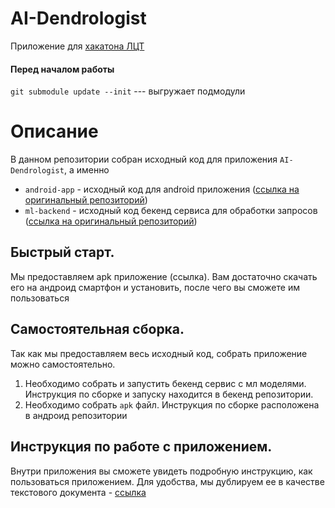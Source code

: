 # AI-Dendrologist

Приложение для [хакатона ЛЦТ](https://i.moscow/lct)

#### Перед началом работы

`git submodule update --init` --- выгружает подмодули

# Описание

В данном репозитории собран исходный код для приложения `AI-Dendrologist`, а именно
- `android-app` - исходный код для android приложения ([ссылка на оригинальный репозиторий](https://github.com/Anton-Cherepkov/trees-hackathon-app))
- `ml-backend` - исходный код бекенд сервиса для обработки запросов ([ссылка на оригинальный репозиторий](https://github.com/Podidiving/lct-ml-backend))

## Быстрый старт.

Мы предоставляем apk приложение (ссылка). Вам достаточно скачать его на андроид смартфон и установить, после чего вы сможете им пользоваться

## Самостоятельная сборка.

Так как мы предоставляем весь исходный код, собрать приложение можно самостоятельно.
1. Необходимо собрать и запустить бекенд сервис с мл моделями. Инструкция по сборке и запуску находится в бекенд репозитории.
1. Необходимо собрать `apk` файл. Инструкция по сборке расположена в андроид репозитории

## Инструкция по работе с приложением.

Внутри приложения вы сможете увидеть подробную инструкцию, как пользоваться приложением. Для удобства, мы дублируем ее в качестве текстового документа - [ссылка](https://docs.google.com/document/d/14PpTLnRviv0-5rnGc2lja9kYzoklWfkbJTW60fEHRwU/edit?tab=t.0)
